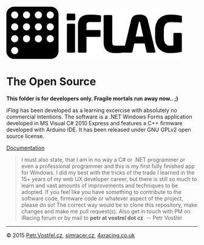 ![iFlag logo](resources/logo/SVG/logo-full.svg)

The Open Source
===============

__This folder is for developers only. Fragile mortals run away now.. ;)__

_iFlag_ has been developed as a learning excercise with absolutely no commercial intentions. The software is a .NET Windows Forms application developed in MS Visual C# 2010 Express and features a C++ firmware developed with Arduino IDE. It has been released under GNU GPLv2 open source license.

[Documentation](docs)

> I must also state, that I am in no way a C# or .NET programmer or even a professional programmer and this is my first fully finished app for Windows. I did my best with the tricks of the trade I learned in the 15+ years of my web UX developer career, but there is still so much to learn and vast amounts of improvements and techniques to be adopted. If you feel like you have something to contribute to the software code, firmware code or whatever aspect of the project, please do so! The correct way would be to clone this repository, make changes and make me pull request(s). Also get in touch with PM on iRacing forum or by mail to __petr at vostrel dot cz__.
-- Petr Vostřel


---
© 2015
[Petr.Vostřel.cz](http://petr.vostrel.cz),
[simracer.cz](http://simracer.cz),
[4xracing.co.uk](http://4xracing.co.uk)
